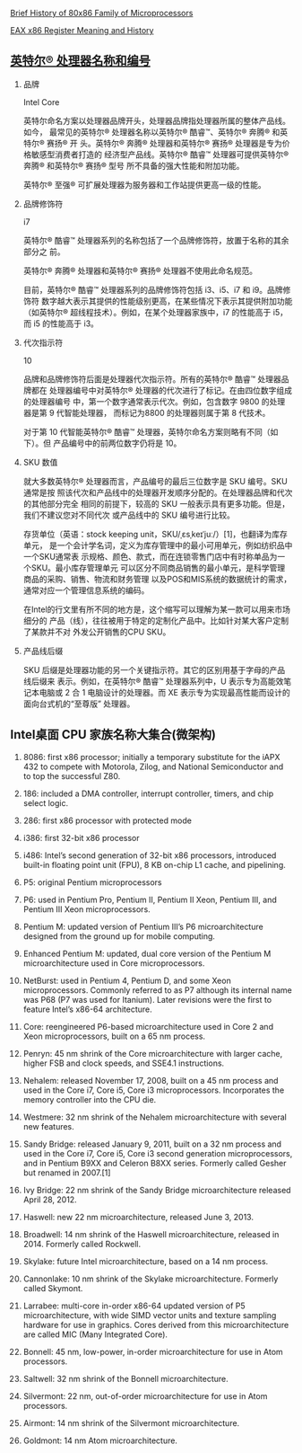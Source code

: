 
[Brief History of 80x86 Family of Microprocessors](https://www.philadelphia.edu.jo/academics/qhamarsheh/uploads/Lecture_3_Brief_%20History_and_%20Registers_%20of_%2080x86_%20Family.pdf)


[EAX x86 Register Meaning and History](https://keleshev.com/eax-x86-register-meaning-and-history/)

## [英特尔® 处理器名称和编号](https://www.intel.cn/content/www/cn/zh/processors/processor-numbers.html)

1. 品牌

    Intel Core

    英特尔命名方案以处理器品牌开头，处理器品牌指处理器所属的整体产品线。如今，
    最常见的英特尔® 处理器名称以英特尔® 酷睿™、英特尔® 奔腾® 和英特尔® 赛扬® 开
    头。英特尔® 奔腾® 处理器和英特尔® 赛扬® 处理器是专为价格敏感型消费者打造的
    经济型产品线。英特尔® 酷睿™ 处理器可提供英特尔® 奔腾® 和英特尔® 赛扬® 型号
    所不具备的强大性能和附加功能。

    英特尔® 至强® 可扩展处理器为服务器和工作站提供更高一级的性能。

2.  品牌修饰符
    
    i7

    英特尔® 酷睿™ 处理器系列的名称包括了一个品牌修饰符，放置于名称的其余部分之
    前。

    英特尔® 奔腾® 处理器和英特尔® 赛扬® 处理器不使用此命名规范。

    目前，英特尔® 酷睿™ 处理器系列的品牌修饰符包括 i3、i5、i7 和 i9。品牌修饰符
    数字越大表示其提供的性能级别更高，在某些情况下表示其提供附加功能（如英特尔®
    超线程技术）。例如，在某个处理器家族中，i7 的性能高于 i5，而 i5 的性能高于
    i3。

3. 代次指示符

    10

    品牌和品牌修饰符后面是处理器代次指示符。所有的英特尔® 酷睿™ 处理器品牌都在
    处理器编号中对英特尔® 处理器的代次进行了标记。在由四位数字组成的处理器编号
    中，第一个数字通常表示代次。例如，包含数字 9800 的处理器是第 9 代智能处理器，
    而标记为8800 的处理器则属于第 8 代技术。

    对于第 10 代智能英特尔® 酷睿™ 处理器，英特尔命名方案则略有不同（如下）。但
    产品编号中的前两位数字仍将是 10。

4. SKU 数值

    就大多数英特尔® 处理器而言，产品编号的最后三位数字是 SKU 编号。SKU 通常是按
    照该代次和产品线中的处理器开发顺序分配的。在处理器品牌和代次的其他部分完全
    相同的前提下，较高的 SKU 一般表示具有更多功能。但是，我们不建议您对不同代次
    或产品线中的 SKU 编号进行比较。

    存货单位（英语：stock keeping unit，SKU/ˌɛsˌkeɪˈjuː/）[1]，也翻译为库存单元，
    是一个会计学名词，定义为库存管理中的最小可用单元，例如纺织品中一个SKU通常表
    示规格、颜色、款式，而在连锁零售门店中有时称单品为一个SKU。最小库存管理单元
    可以区分不同商品销售的最小单元，是科学管理商品的采购、销售、物流和财务管理
    以及POS和MIS系统的数据统计的需求，通常对应一个管理信息系统的编码。

    在Intel的行文里有所不同的地方是，这个缩写可以理解为某一款可以用来市场细分的
    产品（线），往往被用于特定的定制化产品中。比如针对某大客户定制了某款并不对
    外发公开销售的CPU SKU。


5. 产品线后缀

    SKU 后缀是处理器功能的另一个关键指示符。其它的区别用基于字母的产品线后缀来
    表示。例如，在英特尔® 酷睿™ 处理器系列中，U 表示专为高能效笔记本电脑或 2 合
    1 电脑设计的处理器。而 XE 表示专为实现最高性能而设计的面向台式机的“至尊版”
    处理器。


## Intel桌面 CPU 家族名称大集合(微架构)

1. 8086: first x86 processor; initially a temporary substitute for the iAPX 432 to compete with Motorola, Zilog, and National Semiconductor and to top the successful Z80.

2. 186: included a DMA controller, interrupt controller, timers, and chip select logic.

3. 286: first x86 processor with protected mode

4. i386: first 32-bit x86 processor

5. i486: Intel’s second generation of 32-bit x86 processors, introduced built-in floating point unit (FPU), 8 KB on-chip L1 cache, and pipelining.

6. P5: original Pentium microprocessors

7. P6: used in Pentium Pro, Pentium II, Pentium II Xeon, Pentium III, and Pentium III Xeon microprocessors.

8. Pentium M: updated version of Pentium III’s P6 microarchitecture designed from the ground up for mobile computing.

9. Enhanced Pentium M: updated, dual core version of the Pentium M microarchitecture used in Core microprocessors.

10. NetBurst: used in Pentium 4, Pentium D, and some Xeon microprocessors. Commonly referred to as P7 although its internal name was P68 (P7 was used for Itanium). Later revisions were the first to feature Intel’s x86-64 architecture.

11. Core: reengineered P6-based microarchitecture used in Core 2 and Xeon microprocessors, built on a 65 nm process.

12. Penryn: 45 nm shrink of the Core microarchitecture with larger cache, higher FSB and clock speeds, and SSE4.1 instructions.

13. Nehalem: released November 17, 2008, built on a 45 nm process and used in the Core i7, Core i5, Core i3 microprocessors. Incorporates the memory controller into the CPU die.

14. Westmere: 32 nm shrink of the Nehalem microarchitecture with several new features.

15. Sandy Bridge: released January 9, 2011, built on a 32 nm process and used in the Core i7, Core i5, Core i3 second generation microprocessors, and in Pentium B9XX and Celeron B8XX series. Formerly called Gesher but renamed in 2007.[1]

16. Ivy Bridge: 22 nm shrink of the Sandy Bridge microarchitecture released April 28, 2012.

17. Haswell: new 22 nm microarchitecture, released June 3, 2013.

18. Broadwell: 14 nm shrink of the Haswell microarchitecture, released in 2014. Formerly called Rockwell.

19. Skylake: future Intel microarchitecture, based on a 14 nm process.

20. Cannonlake: 10 nm shrink of the Skylake microarchitecture. Formerly called Skymont.

21. Larrabee: multi-core in-order x86-64 updated version of P5 microarchitecture, with wide SIMD vector units and texture sampling hardware for use in graphics. Cores derived from this microarchitecture are called MIC (Many Integrated Core).

22. Bonnell: 45 nm, low-power, in-order microarchitecture for use in Atom processors.

23. Saltwell: 32 nm shrink of the Bonnell microarchitecture.

24. Silvermont: 22 nm, out-of-order microarchitecture for use in Atom processors.

25. Airmont: 14 nm shrink of the Silvermont microarchitecture.

26. Goldmont: 14 nm Atom microarchitecture.
